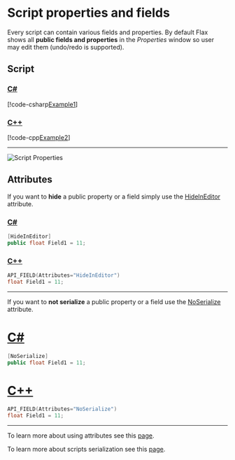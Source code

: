 # Script properties and fields

Every script can contain various fields and properties. By default Flax shows all **public fields and properties** in the *Properties* window so user may edit them (undo/redo is supported).

## Script

### [C#](#tab/code-csharp)

[!code-csharp[Example1](code-examples/properties.cs)]

### [C++](#tab/code-cpp)

[!code-cpp[Example2](code-examples/properties.h)]
***

![Script Properties](media/script-ui.png)

## Attributes

If you want to **hide** a public property or a field simply use the [HideInEditor](https://docs.flaxengine.com/api/FlaxEngine.HideInEditorAttribute.html) attribute.

### [C#](#tab/code-csharp)

```cs
[HideInEditor]
public float Field1 = 11;
```

### [C++](#tab/code-cpp)

```cpp
API_FIELD(Attributes="HideInEditor")
float Field1 = 11;
```

***

If you want to **not serialize** a public property or a field use the [NoSerialize](https://docs.flaxengine.com/api/FlaxEngine.NoSerializeAttribute.html) attribute.

# [C#](#tab/code-csharp)

```cs
[NoSerialize]
public float Field1 = 11;
```

# [C++](#tab/code-cpp)

```cpp
API_FIELD(Attributes="NoSerialize")
float Field1 = 11;
```

***

To learn more about using attributes see this [page](attributes.md).

To learn more about scripts serialization see this [page](serialization/index.md).
